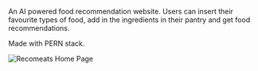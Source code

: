 An AI powered food recommendation website. Users can insert their favourite types of food, add in the ingredients in their pantry and get food recommendations.

Made with PERN stack.

![Recomeats Home Page](https://github.com/Anthony-McDonald/recomeats/assets/89093671/5bd119ab-2ddb-419a-823d-ec6d9fb93823)


